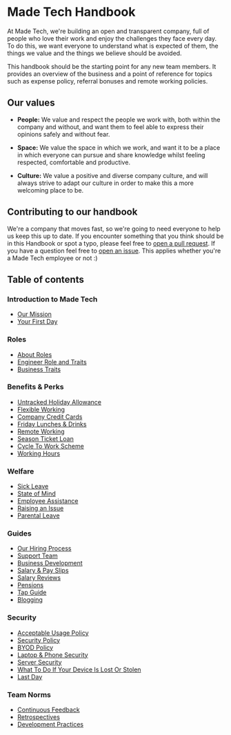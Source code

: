 # Made Tech Handbook

At Made Tech, we're building an open and transparent company, full of people who love their work and enjoy the challenges they face every day. To do this, we want everyone to understand what is expected of them, the things we value and the things we believe should be avoided.

This handbook should be the starting point for any new team members. It provides an overview of the business and a point of reference for topics such as expense policy, referral bonuses and remote working policies.

## Our values

* **People:** We value and respect the people we work with, both within the company and without, and want them to feel able to express their opinions safely and without fear.

* **Space:** We value the space in which we work, and want it to be a place in which everyone can pursue and share knowledge whilst feeling respected, comfortable and productive.

* **Culture:** We value a positive and diverse company culture, and will always strive to adapt our culture in order to make this a more welcoming place to be.

## Contributing to our handbook

We're a company that moves fast, so we're going to need everyone to help us keep this up to date. If you encounter something that you think should be in this Handbook or spot a typo, please feel free to [open a pull request](https://github.com/madetech/handbook/pulls). If you have a question feel free to [open an issue](https://github.com/madetech/handbook/issues). This applies whether you're a Made Tech employee or not :)

## Table of contents

### Introduction to Made Tech

* [Our Mission](company/mission_statement.md)
* [Your First Day](company/first_day.md)

### Roles

* [About Roles](roles/README.md)
* [Engineer Role and Traits](roles/engineer.md)
* [Business Traits](roles/business.md)

### Benefits & Perks

* [Untracked Holiday Allowance](benefits/untracked_holiday.md)
* [Flexible Working](benefits/flexible_working.md)
* [Company Credit Cards](benefits/company_credit_card.md)
* [Friday Lunches & Drinks](benefits/friday_lunch_drinks.md)
* [Remote Working](benefits/remote_working.md)
* [Season Ticket Loan](benefits/season_ticket_loan.md)
* [Cycle To Work Scheme](benefits/cycle_to_work_scheme.md)
* [Working Hours](benefits/working_hours.md)

### Welfare

* [Sick Leave](guides/welfare/sick_leave.md)
* [State of Mind](guides/welfare/state_of_mind.md)
* [Employee Assistance](guides/welfare/employee_assistance.md)
* [Raising an Issue](guides/welfare/raising_an_issue.md)
* [Parental Leave](guides/welfare/parental_leave.md)

### Guides

* [Our Hiring Process](guides/hiring/README.md)
* [Support Team](guides/process/support/README.md)
* [Business Development](guides/process/bizdev.md)
* [Salary & Pay Slips](guides/compensation/salary_pay_slips.md)
* [Salary Reviews](guides/compensation/salary_reviews.md)
* [Pensions](guides/policies/pensions.md)
* [Tap Guide](guides/taps.md)
* [Blogging](https://github.com/madetech/blog)

### Security
* [Acceptable Usage Policy](guides/security/acceptable_usage_policy.md)
* [Security Policy](guides/security/security_policy.md)
* [BYOD Policy](guides/security/byod.md)
* [Laptop & Phone Security](guides/security/protect_the_company.md)
* [Server Security](guides/security/server_setup_guidelines.md)
* [What To Do If Your Device Is Lost Or Stolen](guides/security/lost_or_stolen.md)
* [Last Day](guides/security/last_day.md)


### Team Norms

* [Continuous Feedback](team-norms/continuous_feedback.md)
* [Retrospectives](team-norms/retrospectives.md)
* [Development Practices](team-norms/development_practices.md)

